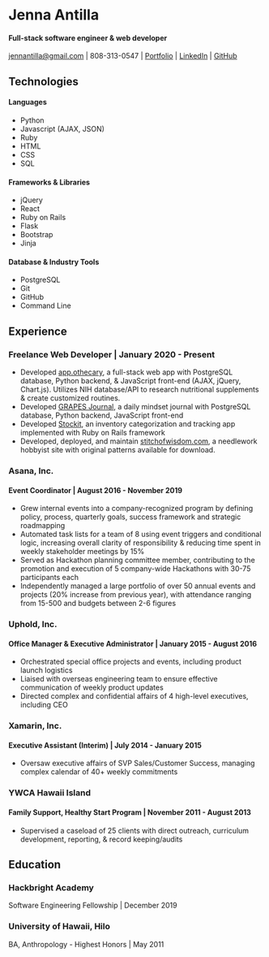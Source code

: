# Jenna Antilla
#### Full-stack software engineer & web developer
jennantilla@gmail.com | 808-313-0547 | [Portfolio][1] | [LinkedIn][2] | [GitHub][3]

[1]: http://jennantilla.github.io/
[2]: https://www.linkedin.com/in/jennantilla/
[3]: https://github.com/jennantilla


## Technologies
#### Languages
* Python
* Javascript (AJAX, JSON)
* Ruby
* HTML
* CSS
* SQL

#### Frameworks & Libraries
* jQuery
* React
* Ruby on Rails
* Flask
* Bootstrap
* Jinja

#### Database & Industry Tools
* PostgreSQL
* Git
* GitHub
* Command Line

## Experience
### Freelance Web Developer | January 2020 - Present
* Developed [app.othecary][4], a full-stack web app with PostgreSQL database, Python backend, & JavaScript front-end (AJAX, jQuery, Chart.js). Utilizes NIH database/API to research nutritional supplements & create customized routines.
* Developed [GRAPES Journal][5], a daily mindset journal with PostgreSQL database, Python backend, JavaScript front-end
* Developed [Stockit][6], an inventory categorization and tracking app implemented with Ruby on Rails framework
* Developed, deployed, and maintain [stitchofwisdom.com][7], a needlework hobbyist site with original patterns available for download.

[4]: https://github.com/jennantilla/app.othecary
[5]: https://github.com/jennantilla/grapes-journal
[6]: https://github.com/jennantilla/stockit
[7]: http://www.stitchofwisdom.com/


### Asana, Inc.
#### Event Coordinator | August 2016 - November 2019
* Grew internal events into a company-recognized program by defining policy, process, quarterly goals, success framework and strategic roadmapping
* Automated task lists for a team of 8 using event triggers and conditional logic, increasing overall clarity of responsibility & reducing time spent in weekly stakeholder meetings by 15%
* Served as Hackathon planning committee member, contributing to the promotion and execution of 5 company-wide Hackathons with 30-75 participants each
* Independently managed a large portfolio of over 50 annual events and projects (20% increase from previous year), with attendance ranging from 15-500 and budgets between 2-6 figures

### Uphold, Inc.
#### Office Manager & Executive Administrator | January 2015 - August 2016
* Orchestrated special office projects and events, including product launch logistics
* Liaised with overseas engineering team to ensure effective communication of weekly product updates
* Directed complex and confidential affairs of 4 high-level executives, including CEO

### Xamarin, Inc.
#### Executive Assistant (Interim) | July 2014 - January 2015
* Oversaw executive affairs of SVP Sales/Customer Success, managing complex calendar of 40+ weekly commitments

### YWCA Hawaii Island
#### Family Support, Healthy Start Program | November 2011 - August 2013
* Supervised a caseload of 25 clients with direct outreach, curriculum development, reporting, & record keeping/audits

## Education
### Hackbright Academy 
Software Engineering Fellowship | December 2019

### University of Hawaii, Hilo
BA, Anthropology - Highest Honors | May 2011